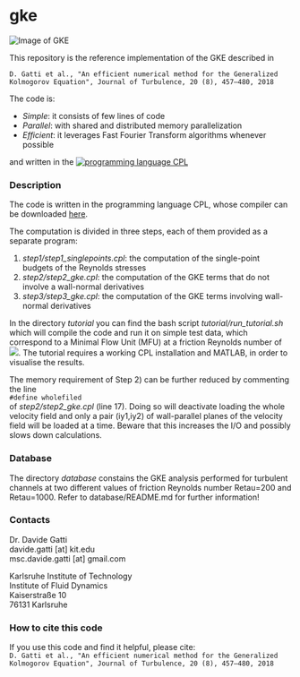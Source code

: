 # gke    


![Image of GKE](https://github.com/davecats/gke/blob/master/.image.png) 

This repository is the reference implementation of the GKE described in

``` D. Gatti et al., "An efficient numerical method for the Generalized Kolmogorov Equation", Journal of Turbulence, 20 (8), 457–480, 2018 ```

The code is:
* *Simple*: it consists of few lines of code 
* *Parallel*: with shared and distributed memory parallelization
* *Efficient*: it leverages Fast Fourier Transform algorithms whenever possible

and written in the  [![programming language CPL](https://img.shields.io/static/v1?label=CPL&message=Compiler+and+Programming+Language&color=success&style=plastic)](https://cplcode.net/)

### Description

The code is written in the programming language CPL, whose compiler can be downloaded [here](https://cplcode.net/).

The computation is divided in three steps, each of them provided as a separate program:
1) *step1/step1_singlepoints.cpl*: the computation of the single-point budgets of the Reynolds stresses
2) *step2/step2_gke.cpl*: the computation of the GKE terms that do not involve a wall-normal derivatives
3) *step3/step3_gke.cpl*: the computation of the GKE terms involving wall-normal derivatives

In the directory *tutorial* you can find the bash script *tutorial/run_tutorial.sh* which will compile the code and run it on simple test data, which correspond to a Minimal Flow Unit (MFU) at a friction Reynolds number of <img src="https://render.githubusercontent.com/render/math?math=Re_\tau=200">. The tutorial requires a working CPL installation and MATLAB, in order to visualise the results. 

The memory requirement of Step 2) can be further reduced by commenting the line  
```#define wholefiled```  
of *step2/step2_gke.cpl* (line 17). Doing so will deactivate loading the whole velocity field and only a pair (iy1,iy2) of wall-parallel planes of the velocity field will be loaded at a time. Beware that this increases the I/O and possibly slows down calculations.

### Database

The directory *database* constains the GKE analysis performed for turbulent channels at two different values of friction Reynolds number Retau=200 and Retau=1000. Refer to database/README.md for further information! 

### Contacts

Dr. Davide Gatti  
davide.gatti [at] kit.edu  
msc.davide.gatti [at] gmail.com  

Karlsruhe Institute of Technology  
Institute of Fluid Dynamics  
Kaiserstraße 10  
76131 Karlsruhe  

### How to cite this code

If you use this code and find it helpful, please cite:  
``` D. Gatti et al., "An efficient numerical method for the Generalized Kolmogorov Equation", Journal of Turbulence, 20 (8), 457–480, 2018 ```
